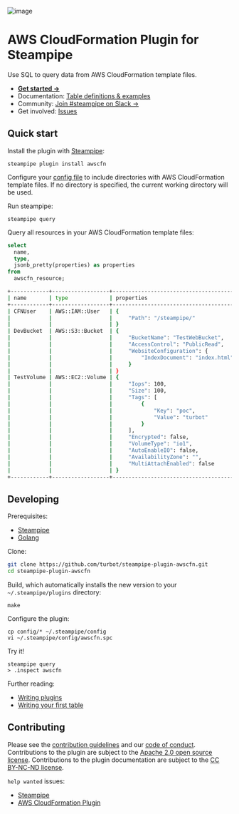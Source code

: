 ![image](https://hub.steampipe.io/images/plugins/turbot/awscfn-social-graphic.png)

# AWS CloudFormation Plugin for Steampipe

Use SQL to query data from AWS CloudFormation template files.

- **[Get started →](https://hub.steampipe.io/plugins/turbot/awscfn)**
- Documentation: [Table definitions & examples](https://hub.steampipe.io/plugins/turbot/awscfn/tables)
- Community: [Join #steampipe on Slack →](https://turbot.com/community/join)
- Get involved: [Issues](https://github.com/turbot/steampipe-plugin-awscfn/issues)

## Quick start

Install the plugin with [Steampipe](https://steampipe.io):

```shell
steampipe plugin install awscfn
```

Configure your [config file](https://hub.steampipe.io/plugins/turbot/awscfn#configuration) to include directories with AWS CloudFormation template files. If no directory is specified, the current working directory will be used.

Run steampipe:

```shell
steampipe query
```

Query all resources in your AWS CloudFormation template files:

```sql
select
  name,
  type,
  jsonb_pretty(properties) as properties
from
  awscfn_resource;
```

```sh
+------------+------------------+---------------------------------------+
| name       | type             | properties                            |
+------------+------------------+---------------------------------------+
| CFNUser    | AWS::IAM::User   | {                                     |
|            |                  |     "Path": "/steampipe/"             |
|            |                  | }                                     |
| DevBucket  | AWS::S3::Bucket  | {                                     |
|            |                  |     "BucketName": "TestWebBucket",    |
|            |                  |     "AccessControl": "PublicRead",    |
|            |                  |     "WebsiteConfiguration": {         |
|            |                  |         "IndexDocument": "index.html" |
|            |                  |     }                                 |
|            |                  | }                                     |
| TestVolume | AWS::EC2::Volume | {                                     |
|            |                  |     "Iops": 100,                      |
|            |                  |     "Size": 100,                      |
|            |                  |     "Tags": [                         |
|            |                  |         {                             |
|            |                  |             "Key": "poc",             |
|            |                  |             "Value": "turbot"         |
|            |                  |         }                             |
|            |                  |     ],                                |
|            |                  |     "Encrypted": false,               |
|            |                  |     "VolumeType": "io1",              |
|            |                  |     "AutoEnableIO": false,            |
|            |                  |     "AvailabilityZone": "",           |
|            |                  |     "MultiAttachEnabled": false       |
|            |                  | }                                     |
+------------+------------------+---------------------------------------+
```

## Developing

Prerequisites:

- [Steampipe](https://steampipe.io/downloads)
- [Golang](https://golang.org/doc/install)

Clone:

```sh
git clone https://github.com/turbot/steampipe-plugin-awscfn.git
cd steampipe-plugin-awscfn
```

Build, which automatically installs the new version to your `~/.steampipe/plugins` directory:

```shell
make
```

Configure the plugin:

```shell
cp config/* ~/.steampipe/config
vi ~/.steampipe/config/awscfn.spc
```

Try it!

```shell
steampipe query
> .inspect awscfn
```

Further reading:

- [Writing plugins](https://steampipe.io/docs/develop/writing-plugins)
- [Writing your first table](https://steampipe.io/docs/develop/writing-your-first-table)

## Contributing

Please see the [contribution guidelines](https://github.com/turbot/steampipe/blob/main/CONTRIBUTING.md) and our [code of conduct](https://github.com/turbot/steampipe/blob/main/CODE_OF_CONDUCT.md). Contributions to the plugin are subject to the [Apache 2.0 open source license](https://github.com/turbot/steampipe-plugin-awscfn/blob/main/LICENSE). Contributions to the plugin documentation are subject to the [CC BY-NC-ND license](https://github.com/turbot/steampipe-plugin-awscfn/blob/main/docs/LICENSE).

`help wanted` issues:

- [Steampipe](https://github.com/turbot/steampipe/labels/help%20wanted)
- [AWS CloudFormation Plugin](https://github.com/turbot/steampipe-plugin-awscfn/labels/help%20wanted)
